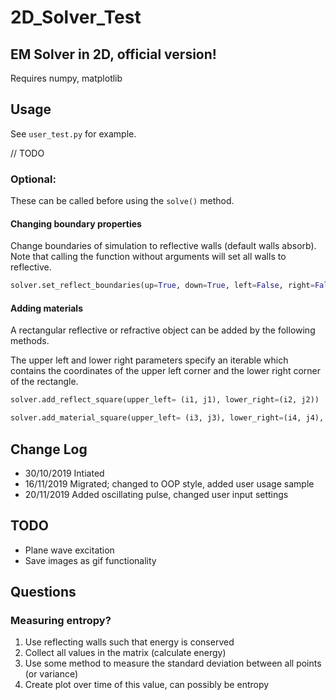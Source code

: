 2D_Solver_Test
==============

## EM Solver in 2D, official version!
Requires numpy, matplotlib

## Usage
See ```user_test.py``` for example.

// TODO

### Optional:
These can be called before using the ```solve()``` method. 

#### Changing boundary properties
Change boundaries of simulation to reflective walls (default walls absorb).  
Note that calling the function without arguments will set all walls to reflective.
```python
solver.set_reflect_boundaries(up=True, down=True, left=False, right=False)
```

#### Adding materials
A rectangular reflective or refractive object can be added by the following methods.

The upper left and lower right parameters specify an iterable which contains the coordinates of the
upper left corner and the lower right corner of the rectangle.
```python
solver.add_reflect_square(upper_left= (i1, j1), lower_right=(i2, j2))

solver.add_material_square(upper_left= (i3, j3), lower_right=(i4, j4), epsilon_rel, mu_rel)
```

## Change Log


* 30/10/2019 Intiated
* 16/11/2019 Migrated; changed to OOP style, added user usage sample
* 20/11/2019 Added oscillating pulse, changed user input settings

## TODO

* Plane wave excitation
* Save images as gif functionality

## Questions

### Measuring entropy?
1. Use reflecting walls such that energy is conserved
2. Collect all values in the matrix (calculate energy)
3. Use some method to measure the standard deviation between all points (or variance)
4. Create plot over time of this value, can possibly be entropy
